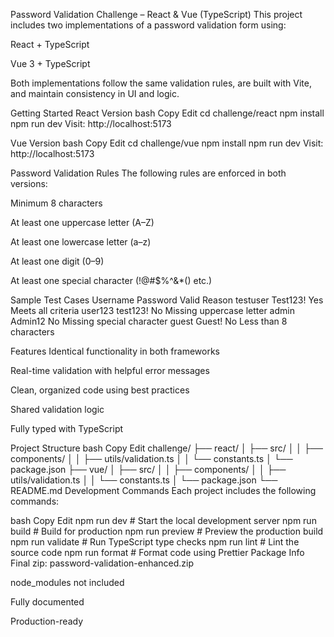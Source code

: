 Password Validation Challenge – React & Vue (TypeScript)
This project includes two implementations of a password validation form using:

React + TypeScript

Vue 3 + TypeScript

Both implementations follow the same validation rules, are built with Vite, and maintain consistency in UI and logic.

Getting Started
React Version
bash
Copy
Edit
cd challenge/react
npm install
npm run dev
Visit: http://localhost:5173

Vue Version
bash
Copy
Edit
cd challenge/vue
npm install
npm run dev
Visit: http://localhost:5173

Password Validation Rules
The following rules are enforced in both versions:

Minimum 8 characters

At least one uppercase letter (A–Z)

At least one lowercase letter (a–z)

At least one digit (0–9)

At least one special character (!@#$%^&*() etc.)

Sample Test Cases
Username	Password	Valid	Reason
testuser	Test123!	Yes	Meets all criteria
user123	test123!	No	Missing uppercase letter
admin	Admin12	No	Missing special character
guest	Guest!	No	Less than 8 characters

Features
Identical functionality in both frameworks

Real-time validation with helpful error messages

Clean, organized code using best practices

Shared validation logic

Fully typed with TypeScript

Project Structure
bash
Copy
Edit
challenge/
├── react/
│   ├── src/
│   │   ├── components/
│   │   ├── utils/validation.ts
│   │   └── constants.ts
│   └── package.json
├── vue/
│   ├── src/
│   │   ├── components/
│   │   ├── utils/validation.ts
│   │   └── constants.ts
│   └── package.json
└── README.md
Development Commands
Each project includes the following commands:

bash
Copy
Edit
npm run dev        # Start the local development server
npm run build      # Build for production
npm run preview    # Preview the production build
npm run validate   # Run TypeScript type checks
npm run lint       # Lint the source code
npm run format     # Format code using Prettier
Package Info
Final zip: password-validation-enhanced.zip

node_modules not included

Fully documented

Production-ready
